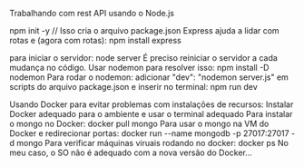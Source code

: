 Trabalhando com rest API usando o Node.js

npm init -y // Isso cria o arquivo package.json
Express ajuda a lidar com rotas e  (agora com rotas):
npm install express

para iniciar o servidor:
node server
É preciso reiniciar o servidor a cada mudança no código. Usar nodemon para resolver isso:
npm install -D nodemon
Para rodar o nodemon:
adicionar "dev": "nodemon server.js" em scripts do arquivo package.json e inserir no terminal:
npm run dev

Usando Docker para evitar problemas com instalações de recursos:
Instalar Docker adequado para o ambiente e usar o terminal adequado
Para instalar o mongo no Docker:
docker pull mongo
Para usar o mongo na VM do Docker e redirecionar portas:
docker run --name mongodb -p 27017:27017 -d mongo
Para verificar máquinas viruais rodando no docker:
docker ps
No meu caso, o SO não é adequado com a nova versão do Docker...